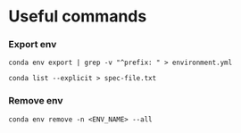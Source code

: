 # Useful commands

### Export env 

```
conda env export | grep -v "^prefix: " > environment.yml
```

```
conda list --explicit > spec-file.txt
```

### Remove env

```
conda env remove -n <ENV_NAME> --all
```
